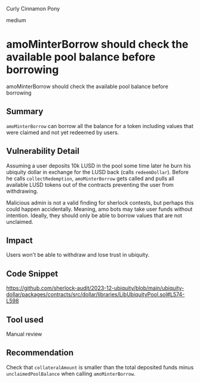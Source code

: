 Curly Cinnamon Pony

medium

# amoMinterBorrow should check the available pool balance before borrowing

amoMinterBorrow should check the available pool balance before borrowing

## Summary

`amoMinterBorrow` can borrow all the balance for a token including values that were claimed and not yet redeemed by users.

## Vulnerability Detail

Assuming a user deposits 10k LUSD in the pool some time later he burn his ubiquity dollar in exchange for the LUSD back (calls `redeemDollar`). Before he calls `collectRedemption`, `amoMinterBorrow` gets called and pulls all available LUSD tokens out of the contracts preventing the user from withdrawing.

Malicious admin is not a valid finding for sherlock contests, but perhaps this could happen accidentally. Meaning, amo bots may take user funds without intention. Ideally, they should only be able to borrow values that are not unclaimed.

## Impact

Users won't be able to withdraw and lose trust in ubiquity.

## Code Snippet

https://github.com/sherlock-audit/2023-12-ubiquity/blob/main/ubiquity-dollar/packages/contracts/src/dollar/libraries/LibUbiquityPool.sol#L574-L598

## Tool used

Manual review

## Recommendation

Check that `collateralAmount` is smaller than the total deposited funds minus `unclaimedPoolBalance` when calling `amoMinterBorrow`.
